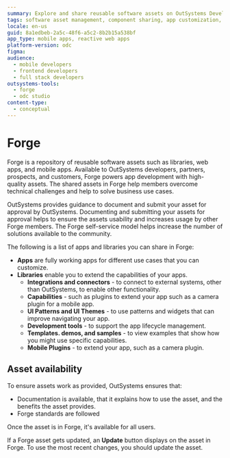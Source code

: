 ```yaml
---
summary: Explore and share reusable software assets on OutSystems Developer Cloud (ODC) through Forge, enhancing app development and technical solutions.
tags: software asset management, component sharing, app customization, integration, ui design
locale: en-us
guid: 8a1edbeb-2a5c-48f6-a5c2-8b2b15a538bf
app_type: mobile apps, reactive web apps
platform-version: odc
figma:
audience:
  - mobile developers
  - frontend developers
  - full stack developers
outsystems-tools:
  - forge
  - odc studio
content-type:
  - conceptual
---
```


# Forge

Forge is a repository of reusable software assets such as libraries, web apps, and mobile apps. Available to OutSystems developers, partners, prospects, and customers, Forge powers app development with high-quality assets. The shared assets in Forge help members overcome technical challenges and help to solve business use cases.

OutSystems provides guidance to document and submit your asset for approval by OutSystems. Documenting and submitting your assets for approval helps to ensure the assets usability and increases usage by other Forge members. The Forge self-service model helps increase the number of solutions available to the community.

The following is a list of apps and libraries you can share in Forge:

* **Apps** are fully working apps for different use cases that you can customize.
* **Libraries** enable you to extend the capabilities of your apps.
    * **Integrations and connectors** - to connect to external systems, other than OutSystems, to enable other functionality.
    * **Capabilities** - such as plugins to extend your app such as a camera plugin for a mobile app.
    * **UI Patterns and UI Themes** - to use patterns and widgets that can improve navigating your app.
    * **Development tools** - to support the app lifecycle management.
    * **Templates. demos, and samples** - to view examples that show how you might use specific capabilities.
    * **Mobile Plugins** - to extend your app, such as a camera plugin.

## Asset availability

To ensure assets work as provided, OutSystems ensures that:

* Documentation is available, that it explains how  to use the asset, and the benefits the asset provides.
* Forge standards are followed

Once the asset is in Forge, it's available for all users.

 If a Forge asset gets updated, an **Update** button displays on the asset in Forge. To use the most recent changes, you should update the asset.
